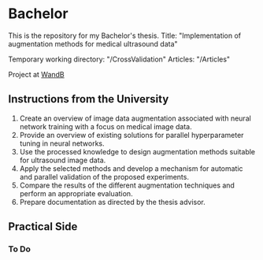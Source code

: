 # Bachelor 

This is the repository for my Bachelor's thesis.
Title: "Implementation of augmentation methods for medical ultrasound data"

Temporary working directory: "/CrossValidation"
Articles: "/Articles"

Project at [WandB](https://wandb.ai/daswoldemar/bachelor?nw=nwuserdaswoldemar)




## Instructions from the University

1. Create an overview of image data augmentation associated with neural network training with a focus on medical image data.
2. Provide an overview of existing solutions for parallel hyperparameter tuning in neural networks.
3. Use the processed knowledge to design augmentation methods suitable for ultrasound image data.
4. Apply the selected methods and develop a mechanism for automatic and parallel validation of the proposed experiments.
5. Compare the results of the different augmentation techniques and perform an appropriate evaluation.
6. Prepare documentation as directed by the thesis advisor.


## Practical Side

### To Do